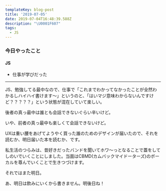 ```yaml
---
templateKey: blog-post
title: '2019-07-05'
date: 2019-07-04T16:48:39.588Z
description: "\U0001F607"
tags:
  - JS
---
```

### 今日やったこと
#### JS

* 仕事が学びだった


-----

JS、勉強してる最中なので、仕事で「これまでわかってなかったことが全然わかるしハイハイ書けます〜」というのと、「はいマジ意味わからないんですけど？？？？？」という状態が混在していて楽しい。

後者の真っ最中は誰とも会話できないぐらい辛いけど。

いや、前者の真っ最中も楽しくて会話できないけど。

UXは重い腰をあげてようやく買った誰のためのデザインが届いたので、それを読むか、明日届いた本を読むか、です。

私生活のつらみは、昔好きだったバンドを聞いてホワ〜っとなることで蓋をしてしのいでいくことにしました。当面はCBMD(カムバックマイドーターズ)のボーカルを尊んでいくことで生きつづけます。

それではまた明日。

あ、明日は飲みにいくから書きません。明後日ね！

